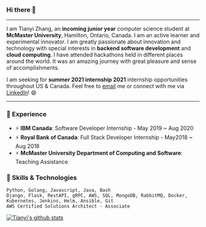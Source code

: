 ### Hi there 👋
---


I am Tianyi Zhang, an **incoming junior year** computer science student at **McMaster University**, Hamilton, Ontario, Canada. I am an active learner and experimental innovator. I am greatly passionate about innovation and technology with special interests in **backend software development** and **cloud computing**. I have attended hackathons held in different places around the world. It was an amazing journey with great pleasure and sense of accomplishments.


I am seeking for <b>summer 2021 internship 2021</b> internship opportunities throughout US & Canada. Feel free to [email](mailto:tiaven1104@gmail.com) me or connect with me via [LinkedIn](https://www.linkedin.com/in/tywinzhang/)! 😄

---

### 🔭 Experience
- ⚡ **IBM Canada**: Software Developer Internship - May 2019 ~ Aug 2020
- ⚡ **Royal Bank of Canada**: Full Stack Developer Internship - May2018 ~ Aug 2018
- ⚡ **McMaster University Department of Computing and Software**: Teaching Assistance

### 🌱 Skills & Technologies

```
Python, Golang, Javascript, Java, Bash
Django, Flask, RestAPI, gRPC, AWS, SQL, MongoDB, RabbitMQ, Docker, Kubernetes, Jenkins, Helm, Ansible, Git
AWS Certified Solutions Architect - Associate
```

[![Tianyi's github stats](https://github-readme-stats.vercel.app/api?username=tywin1104&count_private=true&show_icons=true&include_all_commits=true&hide=contribs,prs)](https://github.com/anuraghazra/github-readme-stats)



